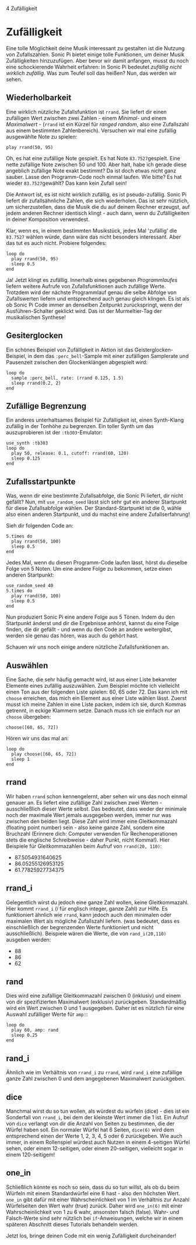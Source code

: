 4 Zufälligkeit

# Zufälligkeit

Eine tolle Möglichkeit deine Musik interessant zu gestalten ist die Nutzung von Zufallszahlen. Sonic Pi bietet einige tolle Funktionen, um deiner Musik Zufälligkeiten hinzuzufügen. Aber bevor wir damit anfangen, musst du noch eine schockierende Wahrheit erfahren: In Sonic Pi bedeutet *zufällig nicht wirklich zufällig*. Was zum Teufel soll das heißen? Nun, das werden wir sehen.

## Wiederholbarkeit

Eine wirklich nützliche Zufallsfunktion ist `rrand`. Sie liefert dir einen zufälligen Wert zwischen zwei Zahlen - einem *Minimal-* und einem *Maximalwert* - (`rrand` ist ein Kürzel für *ranged random*, also eine Zufallszahl aus einem bestimmten Zahlenbereich). Versuchen wir mal eine zufällig ausgewählte Note zu spielen:

```
play rrand(50, 95)
```

Oh, es hat eine zufällige Note gespielt. Es hat Note `83.7527`gespielt. Eine nette zufällige Note zwischen 50 und 100. Aber halt, habe ich gerade diese angeblich zufällige Note exakt bestimmt? Da ist doch etwas nicht ganz sauber. Lasse den Programm-Code noch einmal laufen. Wie bitte? Es hat wieder `83.7527`gewählt? Das kann kein Zufall sein!

Die Antwort ist, es ist nicht wirklich zufällig, es ist pseudo-zufällig. Sonic Pi liefert dir zufallsähnliche Zahlen, die sich wiederholen. Das ist sehr nützlich, um sicherzustellen, dass die Musik die du auf deinem Rechner erzeugst, auf jedem anderen Rechner identisch klingt - auch dann, wenn du Zufälligkeiten in deiner Komposition verwendest.

Klar, wenn es, in einem bestimmten Musikstück, jedes Mal 'zufällig' die `83.7527` wählen würde, dann wäre das nicht besonders interessant. Aber das tut es auch nicht. Probiere folgendes:

```
loop do
  play rrand(50, 95)
  sleep 0.5
end 
```

Ja! Jetzt klingt es zufällig. Innerhalb eines gegebenen *Programmlaufes* liefern weitere Aufrufe von Zufallsfunktionen auch zufällige Werte. Trotzdem wird der nächste Programmlauf genau die selbe Abfolge von Zufallswerten liefern und entsprechend auch genau gleich klingen. Es ist als ob Sonic Pi Code immer an denselben Zeitpunkt zurückspringt, wenn der Ausführen-Schalter geklickt wird. Das ist der Murmeltier-Tag der musikalischen Synthese!

## Gesiterglocken

Ein schönes Beispiel von Zufälligkeit in Aktion ist das Geisterglocken-Beispiel, in dem das `:perc_bell`-Sample mit einer zufälligen Samplerate und Pausenzeit zwischen den Glockenklängen abgespielt wird:

```
loop do
  sample :perc_bell, rate: (rrand 0.125, 1.5)
  sleep rrand(0.2, 2)
end
```

## Zufällige Begrenzung

Ein anderes unterhaltsames Beispiel für Zufälligkeit ist, einen Synth-Klang zufällig in der Tonhöhe zu begrenzen. Ein toller Synth um das auszuprobieren ist der `:tb303`-Emulator:

```
use_synth :tb303
loop do
  play 50, release: 0.1, cutoff: rrand(60, 120)
  sleep 0.125
end
```

## Zufallsstartpunkte

Was, wenn dir eine bestimmte Zufallsabfolge, die Sonic Pi liefert, dir nicht gefällt? Nun, mit `use_random_seed` lässt sich sehr gut ein anderer Startpunkt für diese Zufallsabfolge wählen. Der Standard-Startpunkt ist die 0, wähle also einen anderen Startpunkt, und du machst eine andere Zufallserfahrung!

Sieh dir folgenden Code an:

```
5.times do
  play rrand(50, 100)
  sleep 0.5
end
```

Jedes Mal, wenn du diesen Programm-Code laufen lässt, hörst du dieselbe Folge von 5 Noten. Um eine andere Folge zu bekommen, setze einen anderen Startpunkt:

```
use_random_seed 40
5.times do
  play rrand(50, 100)
  sleep 0.5
end
```

Nun produziert Sonic Pi eine andere Folge aus 5 Tönen. Indem du den Startpunkt änderst und dir die Ergebnisse anhörst, kannst du eine Folge finden, die dir gefällt - und wenn du den Code an andere weitergibst, werden sie genau das hören, was auch du gehört hast.

Schauen wir uns noch einige andere nützliche Zufallsfunktionen an.


## Auswählen

Eine Sache, die sehr häufig gemacht wird, ist aus einer Liste bekannter Elemente eines zufällig auszuwählen. Zum Beispiel möchte ich vielleicht einen Ton aus der folgenden Liste spielen: 60, 65 oder 72. Das kann ich mit `choose` erreichen, das mich ein Element aus einer Liste wählen lässt. Zuerst musst ich meine Zahlen in eine Liste packen, indem ich sie, durch Kommas getrennt, in eckige Klammern setze. Danach muss ich sie einfach nur an `choose` übergeben:

```
choose([60, 65, 72])
```

Hören wir uns das mal an:

```
loop do
  play choose([60, 65, 72])
  sleep 1
end
```

## rrand

Wir haben `rrand` schon kennengelernt, aber sehen wir uns das noch einmal genauer an. Es liefert eine zufällige Zahl zwischen zwei Werten - ausschließlich dieser Werte selbst. Das bedeutet, dass weder der minimale noch der maximale Wert jemals ausgegeben werden, immer nur was zwischen den beiden liegt. Diese Zahl wird immer eine Gleitkommazahl (floating point number) sein - also keine ganze Zahl, sondern eine Bruchzahl (Erinnere dich: Computer verwenden für Rechenoperationen stets die englische Schreibweise - daher Punkt, nicht Komma!). Hier Beispiele für Gleitkommazahlen beim Aufruf von `rrand(20, 110)`:

* 87.5054931640625
* 86.05255126953125
* 61.77825927734375

## rrand_i

Gelegentlich wirst du jedoch eine ganze Zahl wollen, keine Gleitkommazahl. Hier kommt `rrand_i` (*i* für englisch integer, ganze Zahl) zur Hilfe. Es funktioniert ähnlich wie `rrand`, kann jedoch auch den minimalen oder maximalen Wert als mögliche Zufallszahl liefern. (was bedeutet, dass es einschließlich der begrenzenden Werte funktioniert und nicht ausschließlich). Beispiele wären die Werte, die von `rand_i(20,110)` ausgeben werden:

* 88
* 86
* 62

## rand

Dies wird eine zufällige Gleitkommazahl zwischen 0 (inklusiv) und einem von dir spezifizierten Maximalwert (exklusiv) zurückgeben. Standardmäßig wird ein Wert zwischen 0 und 1 ausgegeben. Daher ist es nützlich für eine Auswahl zufälliger Werte für `amp:`:

```
loop do
  play 60, amp: rand
  sleep 0.25
end
```

## rand_i

Ähnlich wie im Verhältnis von `rrand_i` zu `rrand`, wird `rand_i` eine zufällige ganze Zahl zwischen 0 und dem angegebenen Maximalwert zurückgeben.

## dice

Manchmal wirst du so tun wollen, als würdest du würfeln (dice) - dies ist ein Sonderfall von `rrand_i`, bei dem der kleinste Wert immer die 1 ist. Ein Aufruf von `dice` verlangt von dir die Anzahl von Seiten zu bestimmen, die der Würfel haben soll. Ein normaler Würfel hat 6 Seiten, `dice(6)` wird dem entsprechend einen der Werte 1, 2, 3, 4, 5 oder 6 zurückgeben. Wie auch immer, in einem Rollenspiel würdest auch Nutzen in einem 4-seitigen Würfel sehen, oder einem 12-seitigen, oder einem 20-seitigen, vielleicht sogar in einem 120-seitigem!

## one_in

Schließlich könnte es noch so sein, dass du so tun willst, als ob du beim Würfeln mit einem Standardwürfel eine 6 hast - also den höchsten Wert. `one_in` gibt dafür mit einer Wahrscheinlichkeit von 1 im Verhältnis zur Anzahl Würfelseiten den Wert wahr (true) zurück. Daher wird `one_in(6)` mit einer Wahrscheinlichkeit von 1 zu 6 wahr, ansonsten falsch (false). Wahr- und Falsch-Werte sind sehr nützlich bei `if`-Anweisungen, welche wir in einem späteren Abschnitt dieses Tutorials behandeln werden.

Jetzt los, bringe deinen Code mit ein wenig Zufälligkeit durcheinander!
